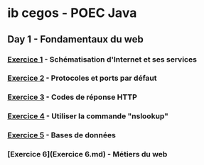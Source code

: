 # ib cegos - POEC Java

## Day 1 - Fondamentaux du web
### [Exercice 1](schéma_internet.pdf) - Schématisation d'Internet et ses services
### [Exercice 2](protocoles_ports.png) - Protocoles et ports par défaut
### [Exercice 3](codes_reponses.drawio.png) - Codes de réponse HTTP
### [Exercice 4](exercice4.md) - Utiliser la commande "nslookup"
### [Exercice 5](bdd.drawio.png) - Bases de données
### [Exercice 6](Exercice 6.md) - Métiers du web

